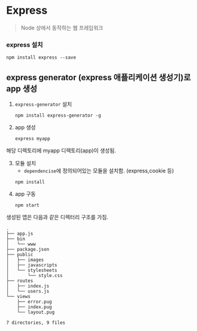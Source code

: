 # Express
> Node 상에서 동작하는 웹 프레임워크

### express 설치
```
npm install express --save
```
## express generator (express 애플리케이션 생성기)로 app 생성
1. `express-generator` 설치
    ```
    npm install express-generator -g
    ```
2. app 생성
    ```
    express myapp
    ```

해당 디렉토리에 myapp 디렉토리(app)이 생성됨.

3. 모듈 설치
    - `dependencise`에 정의되어있는 모듈을 설치함. (express,cookie 등)
    ```
    npm install
    ```
4. app 구동
    ```
    npm start
    ```


생성된 앱은 다음과 같은 디렉터리 구조를 가짐.
```
.
├── app.js
├── bin
│   └── www
├── package.json
├── public
│   ├── images
│   ├── javascripts
│   └── stylesheets
│       └── style.css
├── routes
│   ├── index.js
│   └── users.js
└── views
    ├── error.pug
    ├── index.pug
    └── layout.pug

7 directories, 9 files
```